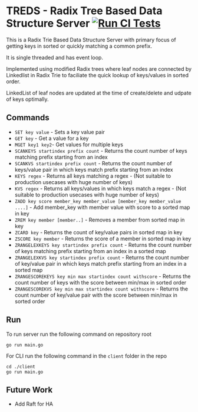 # TREDS - Radix Tree Based Data Structure Server  [![Run CI Tests](https://github.com/absolutelightning/treds/actions/workflows/go.yml/badge.svg)](https://github.com/absolutelightning/treds/actions/workflows/go.yml)

This is a Radix Trie Based Data Structure Server with primary focus of getting keys in sorted or quickly matching a common prefix.

It is single threaded and has event loop.

Implemented using modified Radix trees where leaf nodes are connected by Linkedlist in Radix Trie to faciliate the quick lookup of keys/values in sorted order.

LinkedList of leaf nodes are updated at the time of create/delete and udpate of keys optimally.

## Commands 
* `SET key value` - Sets a key value pair
* `GET key` - Get a value for a key
* `MGET key1 key2`- Get values for multiple keys
* `SCANKEYS startindex prefix count` - Returns the count number of keys matching prefix starting from an index
* `SCANKVS startindex prefix count` - Returns the count number of keys/value pair in which keys match prefix starting from an index
* `KEYS regex` - Returns all keys matching a regex - (Not suitable to production usecases with huge number of keys)
* `KVS regex` - Returns all keys/values in which keys match a regex - (Not suitable to production usecases with huge number of keys)
* `ZADD key score member_key member_value [member_key member_value ....]` - Add member_key with member value with score to a sorted map in key
* `ZREM key member [member..]` - Removes a member from sorted map in key
* `ZCARD key` - Returns the count of key/value pairs in sorted map in key
* `ZSCORE key member` - Returns the score of a member in sorted map in key
* `ZRANGELEXKEYS key startindex prefix count` - Returns the count number of keys matching prefix starting from an index in a sorted map
* `ZRANGELEXKVS key startindex prefix count` - Returns the count number of key/value pair in which keys match prefix starting from an index in a sorted map
* `ZRANGESCOREKEYS key min max startindex count withscore` - Returns the count number of keys with the score between min/max in sorted order
* `ZRANGESCOREKVS key min max startindex count withscore` - Returns the count number of key/value pair with the score between min/max in sorted order

## Run 

To run server run the following command on repository root

```text
go run main.go 
```

For CLI run the following command in the `client` folder in the repo

```text
cd ./client
go run main.go 
```

## Future Work
* Add Raft for HA
